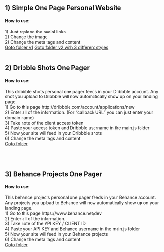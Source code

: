 
<h2>1) Simple One Page Personal Website</h2>
<h4>How to use:</h4>
1) Just replace the social links<br/>
2) Change the image<br/>
2) Change the meta tags and content<br/>
<a href="https://github.com/joashp/one-page-personal-website/tree/master/one-page-personal-website/v1">Goto folder v1</a>
<a href="https://github.com/joashp/one-page-personal-website/tree/master/one-page-personal-website/v2">Goto folder v2 with 3 different styles</a>
<br/><br/>

<h2>2) Dribble Shots One Pager</h2>
<h4>How to use:</h4>
This dribbble shots personal one pager feeds in your Dribbble account. Any shot you upload to Dribbble will now automatically show up on your landing page. 
<br/>
1) Go to this page http://dribbble.com/account/applications/new<br/>
2) Enter all of the information. (For “callback URL” you can just enter your domain name)<br/>
3) Take note of the client access token<br/>
4) Paste your access token and Dribbble username in the main.js folder<br/>
5) Now your site will feed in your Dribbble shots <br/>
6) Change the meta tags and content<br/>
<a href="https://github.com/joashp/one-page-personal-website/tree/master/dribbble-shots-personal-one-pager">Goto folder</a>

<br/><br/>

<h2>3) Behance Projects One Pager</h2>
<h4>How to use:</h4>
This behance projects personal one pager feeds in your Behance account. Any projects you upload to Behance will now automatically show up on your landing page. 
<br/>
1) Go to this page https://www.behance.net/dev<br/>
2) Enter all of the information.<br/>
3) Take note of the API KEY / CLIENT ID<br/>
4) Paste your API KEY and Behance username in the main.js folder<br/>
5) Now your site will feed in your Behance projects <br/>
6) Change the meta tags and content<br/>
<a href="https://github.com/joashp/personal-one-page-websites/tree/master/behance-projects-personal-one-pager">Goto folder</a>

